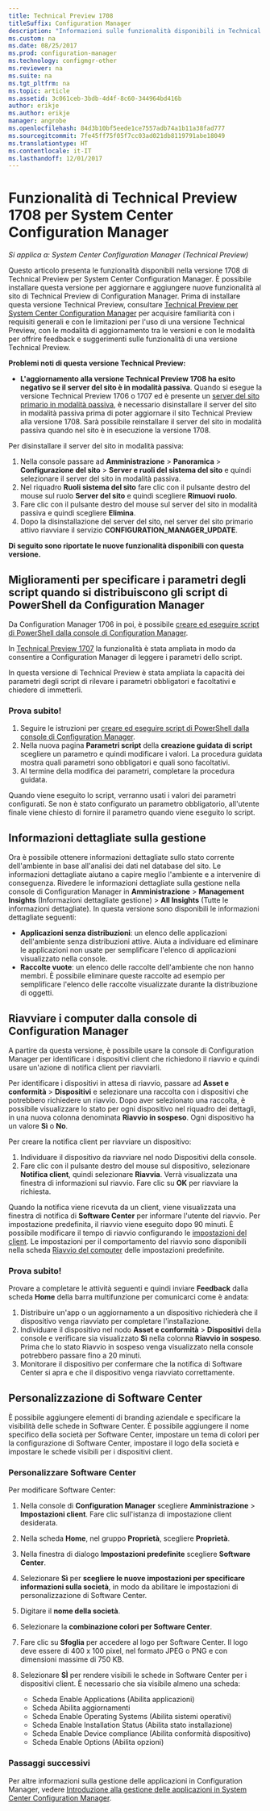 ```yaml
---
title: Technical Preview 1708
titleSuffix: Configuration Manager
description: "Informazioni sulle funzionalità disponibili in Technical Preview 1708 per System Center Configuration Manager."
ms.custom: na
ms.date: 08/25/2017
ms.prod: configuration-manager
ms.technology: configmgr-other
ms.reviewer: na
ms.suite: na
ms.tgt_pltfrm: na
ms.topic: article
ms.assetid: 3c061ceb-3bdb-4d4f-8c60-344964bd416b
author: erikje
ms.author: erikje
manager: angrobe
ms.openlocfilehash: 84d3b10bf5eede1ce7557adb74a1b11a38fad777
ms.sourcegitcommit: 7fe45ff75f05f7cc03ad021db8119791abe18049
ms.translationtype: HT
ms.contentlocale: it-IT
ms.lasthandoff: 12/01/2017
---
```

# <a name="capabilities-in-technical-preview-1708-for-system-center-configuration-manager"></a>Funzionalità di Technical Preview 1708 per System Center Configuration Manager

*Si applica a: System Center Configuration Manager (Technical Preview)*

Questo articolo presenta le funzionalità disponibili nella versione 1708 di Technical Preview per System Center Configuration Manager. È possibile installare questa versione per aggiornare e aggiungere nuove funzionalità al sito di Technical Preview di Configuration Manager. Prima di installare questa versione Technical Preview, consultare [Technical Preview per System Center Configuration Manager](../../core/get-started/technical-preview.md) per acquisire familiarità con i requisiti generali e con le limitazioni per l'uso di una versione Technical Preview, con le modalità di aggiornamento tra le versioni e con le modalità per offrire feedback e suggerimenti sulle funzionalità di una versione Technical Preview.     


<!--  Known Issues Template   
**Known Issues in this Technical Preview:**
-   **Issue Name**. Details
    Workaround details.
-->
**Problemi noti di questa versione Technical Preview:**
-   **L'aggiornamento alla versione Technical Preview 1708 ha esito negativo se il server del sito è in modalità passiva**. Quando si esegue la versione Technical Preview 1706 o 1707 ed è presente un [server del sito primario in modalità passiva](/sccm/core/get-started/capabilities-in-technical-preview-1706#site-server-role-high-availability), è necessario disinstallare il server del sito in modalità passiva prima di poter aggiornare il sito Technical Preview alla versione 1708. Sarà possibile reinstallare il server del sito in modalità passiva quando nel sito è in esecuzione la versione 1708.

  Per disinstallare il server del sito in modalità passiva:
  1. Nella console passare ad **Amministrazione** > **Panoramica** > **Configurazione del sito** > **Server e ruoli del sistema del sito** e quindi selezionare il server del sito in modalità passiva.
  2. Nel riquadro **Ruoli sistema del sito** fare clic con il pulsante destro del mouse sul ruolo **Server del sito** e quindi scegliere **Rimuovi ruolo**.
  3. Fare clic con il pulsante destro del mouse sul server del sito in modalità passiva e quindi scegliere **Elimina**.
  4. Dopo la disinstallazione del server del sito, nel server del sito primario attivo riavviare il servizio **CONFIGURATION_MANAGER_UPDATE**.




**Di seguito sono riportate le nuove funzionalità disponibili con questa versione.**  

<!--  Rough Section Template
##  FEATURE

### Procedure 1
### Try it out!  
 Try to complete the following tasks and then send us **Feedback** from the **Home** tab of the Ribbon to let us know how it worked:
 -  Task 1
 -  Task 2              
-->

## <a name="improvements-for-specifying-script-parameters-when-you-deploy-powershell-scripts-from-configuration-manager"></a>Miglioramenti per specificare i parametri degli script quando si distribuiscono gli script di PowerShell da Configuration Manager
<!-- 1236459 -->

Da Configuration Manager 1706 in poi, è possibile [creare ed eseguire script di PowerShell dalla console di Configuration Manager](/sccm/apps/deploy-use/create-deploy-scripts).

In [Technical Preview 1707](/sccm/core/get-started/capabilities-in-technical-preview-1707#add-parameters-when-you-deploy-powershell-scripts-from-configuration-manager) la funzionalità è stata ampliata in modo da consentire a Configuration Manager di leggere i parametri dello script.

In questa versione di Technical Preview è stata ampliata la capacità dei parametri degli script di rilevare i parametri obbligatori e facoltativi e chiedere di immetterli.

### <a name="try-it-out"></a>Prova subito!

1. Seguire le istruzioni per [creare ed eseguire script di PowerShell dalla console di Configuration Manager](/sccm/apps/deploy-use/create-deploy-scripts).
2. Nella nuova pagina **Parametri script** della **creazione guidata di script** scegliere un parametro e quindi modificare i valori.
La procedura guidata mostra quali parametri sono obbligatori e quali sono facoltativi.
4. Al termine della modifica dei parametri, completare la procedura guidata.

Quando viene eseguito lo script, verranno usati i valori dei parametri configurati. Se non è stato configurato un parametro obbligatorio, all'utente finale viene chiesto di fornire il parametro quando viene eseguito lo script.

## <a name="management-insights"></a>Informazioni dettagliate sulla gestione
<!-- 1353967 -->
Ora è possibile ottenere informazioni dettagliate sullo stato corrente dell'ambiente in base all'analisi dei dati nel database del sito. Le informazioni dettagliate aiutano a capire meglio l'ambiente e a intervenire di conseguenza. Rivedere le informazioni dettagliate sulla gestione nella console di Configuration Manager in **Amministrazione**  > **Management Insights** (Informazioni dettagliate gestione) > **All Insights** (Tutte le informazioni dettagliate). In questa versione sono disponibili le informazioni dettagliate seguenti:

- **Applicazioni senza distribuzioni**: un elenco delle applicazioni dell'ambiente senza distribuzioni attive. Aiuta a individuare ed eliminare le applicazioni non usate per semplificare l'elenco di applicazioni visualizzato nella console.
- **Raccolte vuote**: un elenco delle raccolte dell'ambiente che non hanno membri. È possibile eliminare queste raccolte ad esempio per semplificare l'elenco delle raccolte visualizzate durante la distribuzione di oggetti.


## <a name="restart-computers-from-the-configuration-manager-console"></a>Riavviare i computer dalla console di Configuration Manager   
<!-- 1356283 -->
A partire da questa versione, è possibile usare la console di Configuration Manager per identificare i dispositivi client che richiedono il riavvio e quindi usare un'azione di notifica client per riavviarli.

Per identificare i dispositivi in attesa di riavvio, passare ad **Asset e conformità** > **Dispositivi** e selezionare una raccolta con i dispositivi che potrebbero richiedere un riavvio. Dopo aver selezionato una raccolta, è possibile visualizzare lo stato per ogni dispositivo nel riquadro dei dettagli, in una nuova colonna denominata **Riavvio in sospeso**. Ogni dispositivo ha un valore **Sì** o **No**.

Per creare la notifica client per riavviare un dispositivo:
1.  Individuare il dispositivo da riavviare nel nodo Dispositivi della console.
2.  Fare clic con il pulsante destro del mouse sul dispositivo, selezionare **Notifica client**, quindi selezionare **Riavvia**. Verrà visualizzata una finestra di informazioni sul riavvio. Fare clic su **OK** per riavviare la richiesta.

Quando la notifica viene ricevuta da un client, viene visualizzata una finestra di notifica di **Software Center** per informare l'utente del riavvio. Per impostazione predefinita, il riavvio viene eseguito dopo 90 minuti. È possibile modificare il tempo di riavvio configurando le [impostazioni del client](/sccm/core/clients/deploy/configure-client-settings). Le impostazioni per il comportamento del riavvio sono disponibili nella scheda [Riavvio del computer](/sccm/core/clients/deploy/about-client-settings#computer-restart) delle impostazioni predefinite.


### <a name="try-it-out"></a>Prova subito!
Provare a completare le attività seguenti e quindi inviare **Feedback** dalla scheda **Home** della barra multifunzione per comunicarci come è andata:
1.  Distribuire un'app o un aggiornamento a un dispositivo richiederà che il dispositivo venga riavviato per completare l'installazione.
2.  Individuare il dispositivo nel nodo **Asset e conformità** > **Dispositivi** della console e verificare sia visualizzato **Sì** nella colonna **Riavvio in sospeso**. Prima che lo stato Riavvio in sospeso venga visualizzato nella console potrebbero passare fino a 20 minuti.
3.  Monitorare il dispositivo per confermare che la notifica di Software Center si apra e che il dispositivo venga riavviato correttamente.


## <a name="software-center-customization"></a>Personalizzazione di Software Center
<!-- 1351224 -->
È possibile aggiungere elementi di branding aziendale e specificare la visibilità delle schede in Software Center. È possibile aggiungere il nome specifico della società per Software Center, impostare un tema di colori per la configurazione di Software Center, impostare il logo della società e impostare le schede visibili per i dispositivi client.

### <a name="customize-software-center"></a>Personalizzare Software Center

Per modificare Software Center:

1. Nella console di **Configuration Manager** scegliere **Amministrazione** > **Impostazioni client**. Fare clic sull'istanza di impostazione client desiderata.
2. Nella scheda **Home**, nel gruppo **Proprietà**, scegliere **Proprietà**.
3. Nella finestra di dialogo **Impostazioni predefinite** scegliere **Software Center**.
4. Selezionare **Sì** per **scegliere le nuove impostazioni per specificare informazioni sulla società**, in modo da abilitare le impostazioni di personalizzazione di Software Center.
5. Digitare il **nome della società**.
6. Selezionare la **combinazione colori per Software Center**.
7. Fare clic su **Sfoglia** per accedere al logo per Software Center. Il logo deve essere di 400 x 100 pixel, nel formato JPEG o PNG e con dimensioni massime di 750 KB.
8. Selezionare **SÌ** per rendere visibili le schede in Software Center per i dispositivi client. È necessario che sia visibile almeno una scheda:

    -  Scheda Enable Applications (Abilita applicazioni)
    -  Scheda Abilita aggiornamenti
    -  Scheda Enable Operating Systems (Abilita sistemi operativi)
    -  Scheda Enable Installation Status (Abilita stato installazione)
    -  Scheda Enable Device compliance (Abilita conformità dispositivo)
    -  Scheda Enable Options (Abilita opzioni)

### <a name="next-steps"></a>Passaggi successivi

Per altre informazioni sulla gestione delle applicazioni in Configuration Manager, vedere [Introduzione alla gestione delle applicazioni in System Center Configuration Manager](\sccm\apps\understand\introduction-to-application-management).
